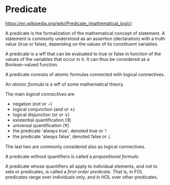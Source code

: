 # Predicate

https://en.wikipedia.org/wiki/Predicate_(mathematical_logic)

A predicate is the formalization of the mathematical concept of statement. A statement is commonly understood as an assertion (declaration) with a truth value (true or false), depending on the values of its constituent variables.

A predicate is a wff that can be evaluated to true or false in function of the values of the variables that occur in it. It can thus be considered as a Boolean-valued function.

A predicate consists of atomic formulas connected with logical connectives.

An *atomic formula* is a wff of some mathematical theory.

The main *logical connectives* are
- negation (not or ¬)
- logical conjunction (and or ∧)
- logical disjunction (or or ∨)
- existential quantification (∃)
- universal quantification (∀)
- the predicate 'always true', denoted true or ⟙
- the predicate 'always false', denoted false or ⟘

The last two are commonly considered also as logical connectives.

A predicate without quantifiers is called a *propositional formula*.

A predicate whose quantifiers all apply to individual elements, and not to sets or predicates, is called a *first-order predicate*. That is, in FOL predicates range over individuals only, and in HOL over other predicates.
